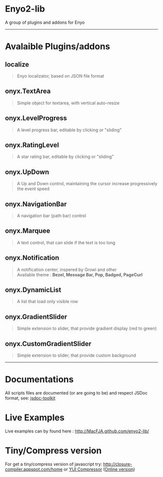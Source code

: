 Enyo2-lib
=========
A group of plugins and addons for Enyo

----
Avalaible Plugins/addons
========================
localize
--------
> Enyo localizator, based on JSON file format

onyx.TextArea
-------------
> Simple object for textarea, with vertical auto-resize

onyx.LevelProgress
------------------
> A level progress bar, editable by clicking or "sliding"

onyx.RatingLevel
----------------
> A star rating bar, editable by clicking or "sliding"

onyx.UpDown
----------------
> A Up and Down control, maintaining the cursor increase progressively the event speed

onyx.NavigationBar
------------------
> A navigation bar (path bar) control

onyx.Marquee
------------
> A text control, that can slide if the text is too long

onyx.Notification
-----------------
> A notification center, inspered by Growl and other  
> Available theme : **Bezel, Message Bar, Pop, Badged, PageCurl**

onyx.DynamicList
----------------
> A list that load only visible row

onyx.GradientSlider
-------------------
> Simple extension to slider, that provide gradient display (red to green)

onyx.CustomGradientSlider
-------------------------
> Simple extension to slider, that provide custom background

----
Documentations
==============
All scripts files are documented (or are going to be) and respect JSDoc format, see: [jsdoc-toolkit](http://code.google.com/p/jsdoc-toolkit/)

Live Examples
=============
Live examples can by found here : <http://MacFJA.github.com/enyo2-lib/>

Tiny/Compress version
=====================
For get a tiny/compress version of javascript try: <http://closure-compiler.appspot.com/home> or [YUI Compressor](http://developer.yahoo.com/yui/compressor/) ([Online version](http://www.refresh-sf.com/yui/))